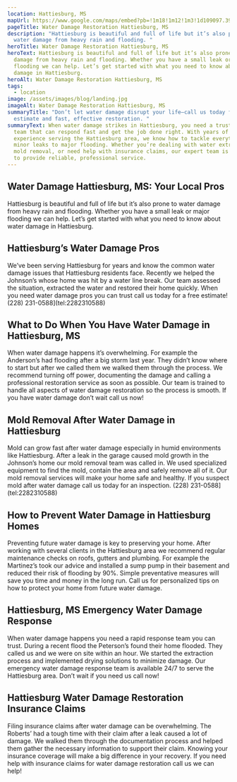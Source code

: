 ```yaml
---
location: Hattiesburg, MS
mapUrl: https://www.google.com/maps/embed?pb=!1m18!1m12!1m3!1d109097.39153865658!2d-89.3204545!3d31.29563255!2m3!1f0!2f0!3f0!3m2!1i1024!2i768!4f13.1!3m3!1m2!1s0x889cdc49d5a828df%3A0x74b1bf922d1cb5ca!2sHattiesburg%2C%20MS%2C%20USA!5e0!3m2!1sen!2sph!4v1728659007183!5m2!1sen!2sph
pageTitle: Water Damage Restoration Hattiesburg, MS
description: "Hattiesburg is beautiful and full of life but it’s also prone to
  water damage from heavy rain and flooding. "
heroTitle: Water Damage Restoration Hattiesburg, MS
heroText: Hattiesburg is beautiful and full of life but it’s also prone to water
  damage from heavy rain and flooding. Whether you have a small leak or major
  flooding we can help. Let’s get started with what you need to know about water
  damage in Hattiesburg.
heroAlt: Water Damage Restoration Hattiesburg, MS
tags:
  - location
image: /assets/images/blog/landing.jpg
imageAlt: Water Damage Restoration Hattiesburg, MS
summaryTitle: "Don’t let water damage disrupt your life—call us today for a free
  estimate and fast, effective restoration. "
summaryText: When water damage strikes in Hattiesburg, you need a trusted local
  team that can respond fast and get the job done right. With years of
  experience serving the Hattiesburg area, we know how to tackle everything from
  minor leaks to major flooding. Whether you’re dealing with water extraction,
  mold removal, or need help with insurance claims, our expert team is here 24/7
  to provide reliable, professional service.
---
```

## Water Damage Hattiesburg, MS: Your Local Pros

Hattiesburg is beautiful and full of life but it’s also prone to water damage from heavy rain and flooding. Whether you have a small leak or major flooding we can help. Let’s get started with what you need to know about water damage in Hattiesburg.

## Hattiesburg’s Water Damage Pros

We’ve been serving Hattiesburg for years and know the common water damage issues that Hattiesburg residents face. Recently we helped the Johnson’s whose home was hit by a water line break. Our team assessed the situation, extracted the water and restored their home quickly. When you need water damage pros you can trust call us today for a free estimate!
(228) 231-0588](tel:2282310588)

## What to Do When You Have Water Damage in Hattiesburg, MS

When water damage happens it’s overwhelming. For example the Anderson’s had flooding after a big storm last year. They didn’t know where to start but after we called them we walked them through the process. We recommend turning off power, documenting the damage and calling a professional restoration service as soon as possible. Our team is trained to handle all aspects of water damage restoration so the process is smooth. If you have water damage don’t wait call us now!

## Mold Removal After Water Damage in Hattiesburg

Mold can grow fast after water damage especially in humid environments like Hattiesburg. After a leak in the garage caused mold growth in the Johnson’s home our mold removal team was called in. We used specialized equipment to find the mold, contain the area and safely remove all of it. Our mold removal services will make your home safe and healthy. If you suspect mold after water damage call us today for an inspection.
(228) 231-0588](tel:2282310588)

## How to Prevent Water Damage in Hattiesburg Homes

Preventing future water damage is key to preserving your home. After working with several clients in the Hattiesburg area we recommend regular maintenance checks on roofs, gutters and plumbing. For example the Martinez’s took our advice and installed a sump pump in their basement and reduced their risk of flooding by 90%. Simple preventative measures will save you time and money in the long run. Call us for personalized tips on how to protect your home from future water damage.

## Hattiesburg, MS Emergency Water Damage Response

When water damage happens you need a rapid response team you can trust. During a recent flood the Peterson’s found their home flooded. They called us and we were on site within an hour. We started the extraction process and implemented drying solutions to minimize damage. Our emergency water damage response team is available 24/7 to serve the Hattiesburg area. Don’t wait if you need us call now!

## Hattiesburg Water Damage Restoration Insurance Claims

Filing insurance claims after water damage can be overwhelming. The Roberts’ had a tough time with their claim after a leak caused a lot of damage. We walked them through the documentation process and helped them gather the necessary information to support their claim. Knowing your insurance coverage will make a big difference in your recovery. If you need help with insurance claims for water damage restoration call us we can help!
